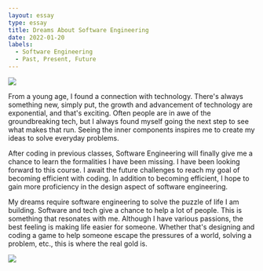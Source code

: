 ```yaml
---
layout: essay
type: essay
title: Dreams About Software Engineering 
date: 2022-01-20
labels:
  - Software Engineering
  - Past, Present, Future
---
```


<img class="ui image" src="{{ site.baseurl }}/images/evolution.jpg">


From a young age, I found a connection with technology. There's always something new, simply put, the growth and advancement of technology are exponential, and that's exciting. Often people are in awe of the groundbreaking tech, but I always found myself going the next step to see what makes that run. Seeing the inner components inspires me to create my ideas to solve everyday problems.

After coding in previous classes, Software Engineering will finally give me a chance to learn the formalities I have been missing. I have been looking forward to this course. I await the future challenges to reach my goal of becoming efficient with coding. In addition to becoming efficient, I hope to gain more proficiency in the design aspect of software engineering.

My dreams require software engineering to solve the puzzle of life I am building. Software and tech give a chance to help a lot of people. This is something that resonates with me. Although I have various passions, the best feeling is making life easier for someone. Whether that's designing and coding a game to help someone escape the pressures of a world, solving a problem, etc., this is where the real gold is.  

<img class="ui image" src="{{ site.baseurl }}/images/dreaming.jpg">

